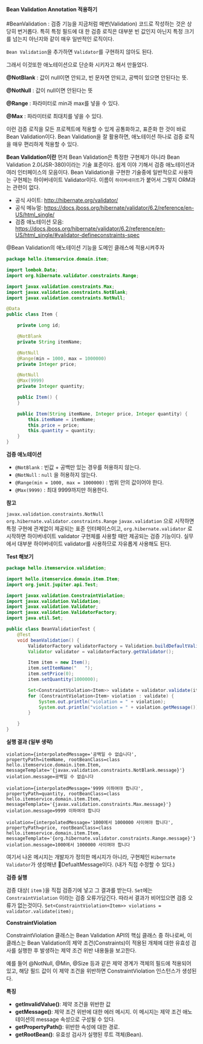 
#### Bean Validation Annotation 적용하기
#BeanValidation : 검증 기능을 지금처럼 매번(Validation) 코드로 작성하는 것은 상당히 번거롭다. 특히 특정 필드에 대
한 검증 로직은 대부분 빈 값인지 아닌지 특정 크기를 넘는지 아닌지와 같이 매우 일반적인 로직이다.

`Bean Validation`을 추가하면 `Validator`를 구현하지 않아도 된다.

그래서 이것또한 애노테이션으로 단순화 시키자고 해서 만들었다.

__@NotBlank__ : 값이 null이면 안되고, 빈 문자면 안되고, 공백이 있으면 안된다는 뜻.

__@NotNull__ : 값이 null이면 안된다는 뜻

__@Range__ : 파라미터로 min과 max를 넣을 수 있다.

__@Max__ : 파라미터로 최대치를 넣을 수 있다.

이런 검증 로직을 모든 프로젝트에 적용할 수 있게 공통화하고, 표준화 한 것이 바로 Bean Validation이다. Bean Validation을 잘 활용하면, 애노테이션 하나로 검증 로직을 매우 편리하게 적용할 수 있다.

**Bean Validation이란**
먼저 Bean Validation은 특정한 구현체가 아니라 Bean Validation 2.0(JSR-380)이라는 기술 표준이다. 쉽게 이야 기해서 검증 애노테이션과 여러 인터페이스의 모음이다. Bean Validation을 구현한 기술중에 일반적으로 사용하는 구현체는 하이버네이트 Validator이다. 이름이 `하이버네이트`가 붙어서 그렇지 ORM과는 관련이 없다.

- 공식 사이트: http://hibernate.org/validator/
- 공식 메뉴얼: https://docs.jboss.org/hibernate/validator/6.2/reference/en-US/html_single/
- 검증 애노테이션 모음: https://docs.jboss.org/hibernate/validator/6.2/reference/en-US/html_single/#validator-defineconstraints-spec


@Bean Validation의 애노테이션 기능을 도메인 클래스에 적용시켜주자
```java
package hello.itemservice.domain.item;

import lombok.Data;
import org.hibernate.validator.constraints.Range;

import javax.validation.constraints.Max;
import javax.validation.constraints.NotBlank;
import javax.validation.constraints.NotNull;

@Data
public class Item {

    private Long id;

    @NotBlank
    private String itemName;

    @NotNull
    @Range(min = 1000, max = 1000000)
    private Integer price;

    @NotNull
    @Max(9999)
    private Integer quantity;

    public Item() {
    }

    public Item(String itemName, Integer price, Integer quantity) {
        this.itemName = itemName;
        this.price = price;
        this.quantity = quantity;
    }
}
```
**검증 애노테이션**
-  `@NotBlank` : 빈값 + 공백만 있는 경우를 허용하지 않는다.
- `@NotNull` : `null` 을 허용하지 않는다.
- `@Range(min = 1000, max = 1000000)` : 범위 안의 값이어야 한다.
- `@Max(9999)` : 최대 9999까지만 허용한다.

**참고**

`javax.validation.constraints.NotNull`
`org.hibernate.validator.constraints.Range`
`javax.validation` 으로 시작하면 특정 구현에 관계없이 제공되는 표준 인터페이스이고,
`org.hibernate.validator` 로 시작하면 하이버네이트 validator 구현체를 사용할 때만 제공되는 검증 기능이다. 실무에서 대부분 하이버네이트 validator를 사용하므로 자유롭게 사용해도 된다.

**Test 해보기**
```java
package hello.itemservice.validation;

import hello.itemservice.domain.item.Item;
import org.junit.jupiter.api.Test;

import javax.validation.ConstraintViolation;
import javax.validation.Validation;
import javax.validation.Validator;
import javax.validation.ValidatorFactory;
import java.util.Set;

public class BeanValidationTest {
    @Test
    void beanValidation() {
        ValidatorFactory validatorFactory = Validation.buildDefaultValidatorFactory();
        Validator validator = validatorFactory.getValidator();

        Item item = new Item();
        item.setItemName("   ");
        item.setPrice(0);
        item.setQuantity(1000000);

        Set<ConstraintViolation<Item>> validate = validator.validate(item);
        for (ConstraintViolation<Item> violation : validate) {
            System.out.println("violation = " + violation);
            System.out.println("violation = " + violation.getMessage());
        }

    }
}

```

**실행 결과 (일부 생략)**
```console
violation={interpolatedMessage='공백일 수 없습니다', propertyPath=itemName, rootBeanClass=class hello.itemservice.domain.item.Item, messageTemplate='{javax.validation.constraints.NotBlank.message}'} violation.message=공백일 수 없습니다

violation={interpolatedMessage='9999 이하여야 합니다', propertyPath=quantity, rootBeanClass=class hello.itemservice.domain.item.Item, messageTemplate='{javax.validation.constraints.Max.message}'} violation.message=9999 이하여야 합니다

violation={interpolatedMessage='1000에서 1000000 사이여야 합니다', propertyPath=price, rootBeanClass=class hello.itemservice.domain.item.Item, messageTemplate='{org.hibernate.validator.constraints.Range.message}'}
violation.message=1000에서 1000000 사이여야 합니다
```
여기서 나온 메시지는 개발자가 정의한 메시지가 아니라, 구현체인 `Hibernate Validator`가 생성해낸 DefualtMessage이다. (내가 직접 수정할 수 있다.)

**검증 실행**

검증 대상( `item` )을 직접 검증기에 넣고 그 결과를 받는다. `Set`에는`ConstraintViolation` 이라는 검증 오류가담긴다. 따라서 결과가 비어있으면 검증 오류가 없는것이다.
`Set<ConstraintViolation<Item>> violations = validator.validate(item);`

**ConstraintViolation**

ConstraintViolation 클래스는 Bean Validation API의 핵심 클래스 중 하나로써, 이 클래스는 Bean Validation의 제약 조건(Constraints)이 적용된 개체에 대한 유효성 검사를 실행한 후 발생하는 제약 조건 위반 내용들을 보고한다.

예를 들어 @NotNull, @Min, @Size 등과 같은 제약 경계가 객체의 필드에 적용되어 있고, 해당 필드 값이 이 제약 조건을 위반하면 ConstraintViolation 인스턴스가 생성된다.

**특징**
- **getInvalidValue()**: 제약 조건을 위반한 값
- **getMessage()**: 제약 조건 위반에 대한 에러 메시지. 이 메시지는 제약 조건 애노테이션의 message 속성으로 구성될 수 있다.
- **getPropertyPath()**: 위반한 속성에 대한 경로.
- **getRootBean()**: 유효성 검사가 실행된 루트 객체(Bean).

